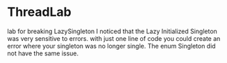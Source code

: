 # ThreadLab
lab for breaking LazySingleton
   I noticed that the Lazy Initialized Singleton was very sensitive to errors. with just one line of code you could create an error where your singleton was no longer single. The enum Singleton did not have the same issue.